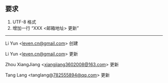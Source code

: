 ## 要求
1. UTF-8 格式
2. 增加一行 “XXX <邮箱地址> 更新”

******

Li Yun &lt;leven.cn@gmail.com&gt; 创建

Li Yun &lt;leven.cn@gmail.com&gt; 更新

Zhou XiangJiang &lt;xiangjiang3602008@163.com&gt; 更新

Tang Lang &lt;tanglang@782555894@qq.com&gt; 更新
